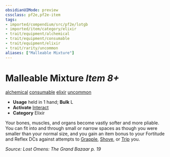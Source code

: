 ```yaml
---
obsidianUIMode: preview
cssclass: pf2e,pf2e-item
tags:
- imported/compendium/src/pf2e/lotgb
- imported/item/category/elixir
- trait/equipment/alchemical
- trait/equipment/consumable
- trait/equipment/elixir
- trait/rarity/uncommon
aliases: ["Malleable Mixture"]
---
```

# Malleable Mixture *Item 8+*  
[alchemical](alchemical.md)  [consumable](consumable.md)  [elixir](elixir.md)  [uncommon](uncommon.md)  

- **Usage** held in 1 hand; **Bulk** L
- **Activate** [Interact](interact.md)
- **Category** Elixir

Your bones, muscles, and organs become vastly softer and more pliable. You can fit into and through small or narrow spaces as though you were smaller than your normal size, and you gain an item bonus to your Fortitude and Reflex DCs against attempts to [Grapple](rules/actions/grapple.md), [Shove](rules/actions/shove.md), or [Trip](rules/actions/trip.md) you.

*Source: Lost Omens: The Grand Bazaar p. 19*